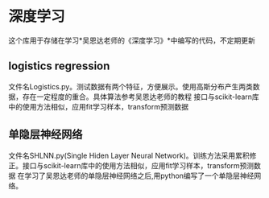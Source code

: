 # 深度学习
这个库用于存储在学习*吴恩达老师的《深度学习》*中编写的代码，不定期更新
## logistics regression
文件名Logistics.py。测试数据有两个特征，方便展示。使用高斯分布产生两类数据，存在一定程度的重合。具体算法参考吴恩达老师的教程
接口与scikit-learn库中的使用方法相似，应用fit学习样本，transform预测数据
## 单隐层神经网络
文件名SHLNN.py(Single Hiden Layer Neural Network)。训练方法采用累积修正。接口与scikit-learn库中的使用方法相似，应用fit学习样本，transform预测数据
在学习了吴恩达老师的单隐层神经网络之后,用python编写了一个单隐层神经网络。
